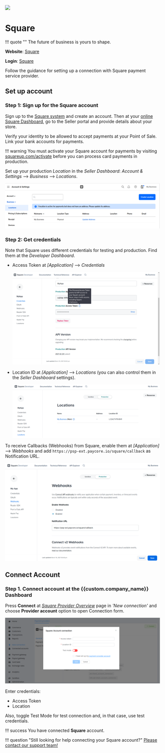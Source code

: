 <img src="https://static.openfintech.io/payment_providers/square/logo.svg?w=400" width="400px" >

# Square

!!! quote ""
    The future of business is yours to shape.

**Website**: [Square](https://squareup.com/us/en)

**Login**: [Square](https://squareup.com/login)

Follow the guidance for setting up a connection with Square payment service provider.

## Set up account

### Step 1: Sign up for the Square account

Sign up to the [Square system](https://squareup.com/login) and create an account. Then at your [online Square Dashboard](https://squareup.com/dashboard/), go to the Seller portal and provide details about your store.

Verify your identity to be allowed to accept payments at your Point of Sale. Link your bank accounts for payments.

!!! warning
    You must activate your Square account for payments by visiting [squareup.com/activate](https://squareup.com/activate) before you can process card payments in production.

Set up your production *Location* in the *Seller Dashboard*: *Account & Settings* --> *Business* --> *Locations*.

![Locations](images/account-n-settings.png)

### Step 2: Get credentials

Note that Square uses different credentials for testing and production. Find them at the *Developer Dashboard*.

* Access Token at *[Application]* --> *Credentials*

    ![Credentials](images/access-token.png)

* Location ID at *[Application]* --> *Locations* (you can also control them in the *Seller Dashboard* settings).

    ![Locations](images/location-id.png)

To receive Callbacks (Webhooks) from Square, enable them at *[Application]* --> *Webhooks* and add `https://psp-ext.paycore.io/square/callback` as Notification URL.

![Notification](images/webhooks.png)

## Connect Account

### Step 1. Connect account at the {{custom.company_name}} Dashboard

Press **Connect** at [*Square Provider Overview*]({{custom.dashboard_base_url}}connect-directory/payment-providers/square/general) page in *'New connection'* and choose **Provider account** option to open Connection form.

![Connect](images/provider-account.png)

Enter credentials:

* Access Token
* Location

Also, toggle Test Mode for test connection and, in that case, use test credentials.

!!! success
    You have connected **Square** account.

!!! question "Still looking for help connecting your Square account?"
    <!--email_off-->[Please contact our support team!](mailto:{{custom.support_email}})<!--/email_off-->
